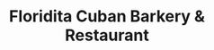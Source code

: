 ---
title: "Floridita Cuban Barkery & Restaurant"
url: /naples/floridita-cuban-barkery-und-restaurant/
shop: Bäckerei
---